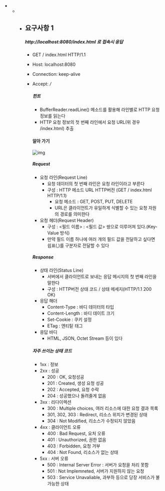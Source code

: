 - - - ## 요구사항 1

      #####  http://localhost:8080/index.html 로 접속시 응답

      - GET / index.html HTTP/1.1

      - Host: localhost:8080

      - Connection: keep-alive

      - Accept: */*

        ##### 힌트

        - BufferReader.readLine() 메소드를 활용해 라인별로 HTTP 요청 정보를 읽는다
        - HTTP 요청 정보의 첫 번째 라인에서 요청 URL(위 경우 /index.html) 추출

        

        #### 알아 가기

        ![img](https://lh3.googleusercontent.com/proxy/VTebZmnTUQfL3Goiv9MO9i1B97rXlOKMyBTOC9Ygj833zWzQye0b-XQd36GIiSfFCRdti4MkMbcGzKyPCvo2x84QjA)

        ##### Request

        - 요청 라인(Request Line)
          - 요청 데이터의 첫 번째 라인은 요청 라인이라고 부른다
          - 구성 : HTTP 메소드  URL  HTTP버전 (GET / index.html HTTP/1.1)
            - 요청 메소드 : GET, POST, PUT, DELETE
            - URL은 클라이언트가 유일하게 식별할 수 있는 요청 자원의 경로를 의미한다
        - 요청 헤더(Request Header)
          - 구성 : <필드 이름> : <필드 값> 쌍으로 이루어져 있다.(Key-Value 방식)
          - 만약 필드 이름 하나에 여러 개의 필드 값을 전달하고 싶다면 쉽표(,)를 구분자로 전달할 수 있다

        ##### Response

        - 상태 라인(Status Line)
          - 서버에서 클라이언트로 보내는 응답 메시지의 첫 번째 라인을 말한다
          - 구성 : HTTP버전 상태 코드 / 상태 메세지(HTTP/1.1 200 OK)
        - 응답 해더
          - Content-Type : 바디 데이터의 타입
          - Content-Length : 바디 데이트 크기
          - Set-Cookie : 쿠키 설정
          - ETag : 엔티팉 태그
        - 응답 바디
          - HTML, JSON, Octet Stream 등이 있다

        ##### 자주 쓰이는 상태 코드	

        - 1xx : 정보
        - 2xx : 성공
          - 200 : OK, 요청성공
          - 201 : Created, 생성 요청 성공
          - 202 : Accepted, 요청 수락
          - 204 : 성공했으나 돌려줄게 없음
        - 3xx : 리다이렉션
          - 300 : Multiple choices, 여러 리소스에 대한 요청 결과 목록
          - 301, 302, 303 : Redirect, 리소스 위치가 변경된 상태
          - 304 : Not Modified, 리소스가 수정되지 않았음
        - 4xx : 클라이언트 오류
          - 400 : Bad Request, 요처 오류
          - 401 : Unauthorized, 권한 없음
          - 403 : Forbidden, 요청 거부
          - 404 : Not Found, 리소스가 없는 상태
        - 5xx : 서버 오류
          - 500 : Internal Server Error : 서버가 요청을 처리 못함
          - 501 : Not Implemneted, 서버가 지원하지 않는 요청
          - 503 : Service Unavaliable, 과부하 등으로 당장 서비스가 불가능한 상태